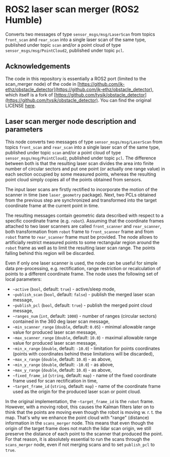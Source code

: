 # ROS2 laser scan merger (ROS2 Humble)
Converts two messages of type `sensor_msgs/msg/LaserScan` from topics `front_scan` and `rear_scan` into a single laser scan of the same type, published under topic `scan` and/or a point cloud of type `sensor_msgs/msg/PointCloud2`, published under topic `pcl`.

## Acknowledgements
The code in this repository is essentially a ROS2 port (limited to the scan_merger node) of the code in [https://github.com/jk-ethz/obstacle_detector](https://github.com/jk-ethz/obstacle_detector), which itself is a fork of [https://github.com/tysik/obstacle_detector](https://github.com/tysik/obstacle_detector). You can find the original LICENSE [here](/ORIGINAL_LICENSE).


## Laser scan merger node description and parameters
This node converts two messages of type `sensor_msgs/msg/LaserScan` from topics `front_scan` and `rear_scan` into a single laser scan of the same type, published under topic `scan` and/or a point cloud of type `sensor_msgs/msg/PointCloud2`, published under topic `pcl`. The difference between both is that the resulting laser scan divides the area into finite number of circular sectors and put one point (or actually one range value) in each section occupied by some measured points, whereas the resulting point cloud simply copies all of the points obtained from sensors.

The input laser scans are firstly rectified to incorporate the motion of the scanner in time (see `laser_geometry` package). Next, two PCLs obtained from the previous step are synchronized and transformed into the target coordinate frame at the current point in time.

The resulting messages contain geometric data described with respect to a specific coordinate frame (e.g. `robot`). Assuming that the coordinate frames attached to two laser scanners are called `front_scanner` and `rear_scanner`, both transformation from `robot` frame to `front_scanner` frame and from `robot` frame to `rear_scanner` frame must be provided. The node allows to artificially restrict measured points to some rectangular region around the `robot` frame as well as to limit the resulting laser scan range. The points falling behind this region will be discarded.

Even if only one laser scanner is used, the node can be useful for simple data pre-processing, e.g. rectification, range restriction or recalculation of points to a different coordinate frame. The node uses the following set of local parameters:

* `~active` (`bool`, default: `true`) - active/sleep mode,
* `~publish_scan` (`bool`, default: `false`) - publish the merged laser scan message,
* `~publish_pcl` (`bool`, default: `true`) - publish the merged point cloud message,
* `~ranges_num` (`int`, default: `1000`) - number of ranges (circular sectors) contained in the 360 deg laser scan message,
* `~min_scanner_range` (`double`, default: `0.05`) - minimal allowable range value for produced laser scan message,
* `~max_scanner_range` (`double`, default: `10.0`) - maximal allowable range value for produced laser scan message,
* `~min_x_range` (`double`, default: `-10.0`) - limitation for points coordinates (points with coordinates behind these limitations will be discarded),
* `~max_x_range` (`double`, default: `10.0`) - as above,
* `~min_y_range` (`double`, default: `-10.0`) - as above,
* `~max_y_range` (`double`, default: `10.0`) - as above,
* `~fixed_frame_id` (`string`, default: `map`) - name of the fixed coordinate frame used for scan rectification in time,
* `~target_frame_id` (`string`, default: `map`) - name of the coordinate frame used as the origin for the produced laser scan or point cloud.

In the original implementation, the `~target_frame_id` is the `robot` frame. However, with a moving robot, this causes the Kalman filters later on to think that the points are moving even though the robot is moving w. r. t. the map. That's why we enhance the point cloud with "range" (distance) information in the `scans_merger` node. This means that even though the origin of the target frame does not match the lidar scan origin, we still preserve the distance of each point to the scanner that produced the point. For that reason, it is absolutely essential to run the scans through the `scans_merger` node, even if not merging scans and to set `publish_pcl` to `true`.
